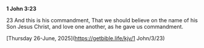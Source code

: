**1 John 3:23**

23 And this is his commandment, That we should believe on the name of his Son Jesus Christ, and love one another, as he gave us commandment.

[Thursday 26-June, 2025](https://getbible.life/kjv/1 John/3/23)
